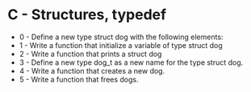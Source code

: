 # C - Structures, typedef
* 0 - Define a new type struct dog with the following elements:
* 1 - Write a function that initialize a variable of type struct dog
* 2 - Write a function that prints a struct dog
* 3 - Define a new type dog_t as a new name for the type struct dog.
* 4 - Write a function that creates a new dog.
* 5 - Write a function that frees dogs.
